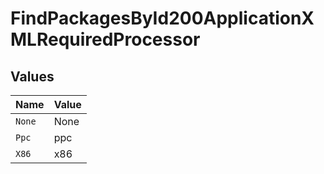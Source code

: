 # FindPackagesById200ApplicationXMLRequiredProcessor


## Values

| Name   | Value  |
| ------ | ------ |
| `None` | None   |
| `Ppc`  | ppc    |
| `X86`  | x86    |
